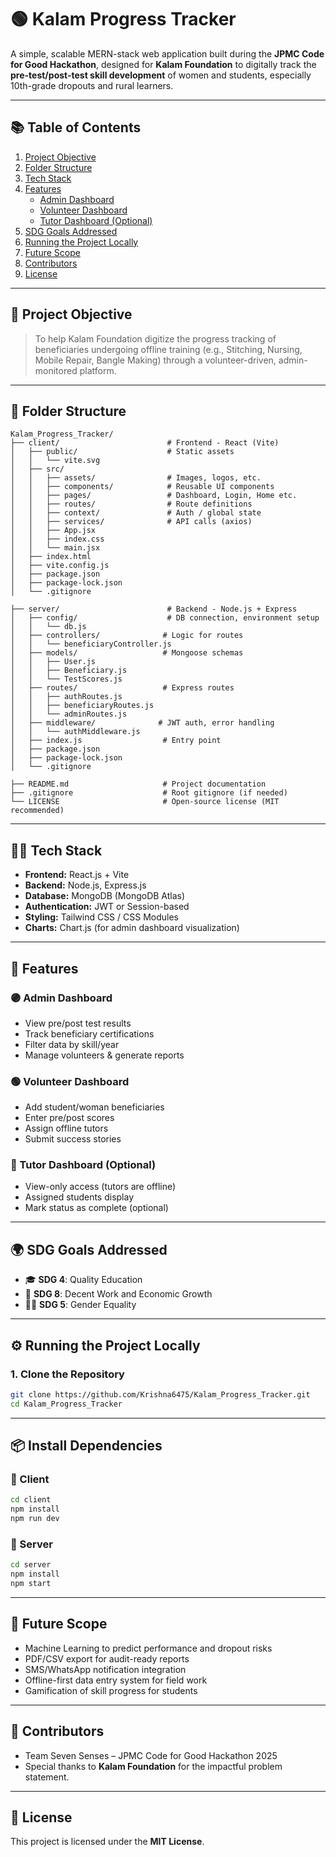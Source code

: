 # 🟢 Kalam Progress Tracker

A simple, scalable MERN-stack web application built during the **JPMC Code for Good Hackathon**, designed for **Kalam Foundation** to digitally track the **pre-test/post-test skill development** of women and students, especially 10th-grade dropouts and rural learners.

---

## 📚 Table of Contents

1. [Project Objective](#project-objective)  
2. [Folder Structure](#folder-structure)  
3. [Tech Stack](#tech-stack)  
4. [Features](#features)  
   - [Admin Dashboard](#admin-dashboard)  
   - [Volunteer Dashboard](#volunteer-dashboard)  
   - [Tutor Dashboard (Optional)](#tutor-dashboard-optional)  
5. [SDG Goals Addressed](#sdg-goals-addressed)  
6. [Running the Project Locally](#running-the-project-locally)  
7. [Future Scope](#future-scope)  
8. [Contributors](#contributors)  
9. [License](#license)

---

## 📌 Project Objective

> To help Kalam Foundation digitize the progress tracking of beneficiaries undergoing offline training (e.g., Stitching, Nursing, Mobile Repair, Bangle Making) through a volunteer-driven, admin-monitored platform.

---

## 📁 Folder Structure

```
Kalam_Progress_Tracker/
├── client/                        # Frontend - React (Vite)
│   ├── public/                    # Static assets
│   │   └── vite.svg
│   ├── src/
│   │   ├── assets/                # Images, logos, etc.
│   │   ├── components/            # Reusable UI components
│   │   ├── pages/                 # Dashboard, Login, Home etc.
│   │   ├── routes/                # Route definitions
│   │   ├── context/               # Auth / global state
│   │   ├── services/              # API calls (axios)
│   │   ├── App.jsx
│   │   ├── index.css
│   │   └── main.jsx
│   ├── index.html
│   ├── vite.config.js
│   ├── package.json
│   ├── package-lock.json
│   └── .gitignore

├── server/                        # Backend - Node.js + Express
│   ├── config/                    # DB connection, environment setup
│   │   └── db.js
│   ├── controllers/              # Logic for routes
│   │   └── beneficiaryController.js
│   ├── models/                   # Mongoose schemas
│   │   ├── User.js
│   │   ├── Beneficiary.js
│   │   └── TestScores.js
│   ├── routes/                   # Express routes
│   │   ├── authRoutes.js
│   │   ├── beneficiaryRoutes.js
│   │   └── adminRoutes.js
│   ├── middleware/              # JWT auth, error handling
│   │   └── authMiddleware.js
│   ├── index.js                  # Entry point
│   ├── package.json
│   ├── package-lock.json
│   └── .gitignore

├── README.md                     # Project documentation
├── .gitignore                    # Root gitignore (if needed)
└── LICENSE                       # Open-source license (MIT recommended)
```
---

## 🧑‍💻 Tech Stack

- **Frontend:** React.js + Vite  
- **Backend:** Node.js, Express.js  
- **Database:** MongoDB (MongoDB Atlas)  
- **Authentication:** JWT or Session-based  
- **Styling:** Tailwind CSS / CSS Modules  
- **Charts:** Chart.js (for admin dashboard visualization)

---

## 🚀 Features

### 🟣 Admin Dashboard
- View pre/post test results  
- Track beneficiary certifications  
- Filter data by skill/year  
- Manage volunteers & generate reports  

### 🟢 Volunteer Dashboard
- Add student/woman beneficiaries  
- Enter pre/post scores  
- Assign offline tutors  
- Submit success stories  

### 🔵 Tutor Dashboard (Optional)
- View-only access (tutors are offline)  
- Assigned students display  
- Mark status as complete (optional)

---

## 🌍 SDG Goals Addressed

- 🎓 **SDG 4**: Quality Education  
- 💼 **SDG 8**: Decent Work and Economic Growth  
- 👩‍🎓 **SDG 5**: Gender Equality  

---

## ⚙️ Running the Project Locally

### 1. Clone the Repository
```bash
git clone https://github.com/Krishna6475/Kalam_Progress_Tracker.git
cd Kalam_Progress_Tracker
```
---

## 📦 Install Dependencies
### 🔹 Client
```bash
cd client
npm install
npm run dev
```

### 🔹 Server
```bash
cd server
npm install
npm start
```

---

## 🔮 Future Scope

- Machine Learning to predict performance and dropout risks  
- PDF/CSV export for audit-ready reports  
- SMS/WhatsApp notification integration  
- Offline-first data entry system for field work  
- Gamification of skill progress for students  

---

## 🤝 Contributors

- Team Seven Senses – JPMC Code for Good Hackathon 2025  
- Special thanks to **Kalam Foundation** for the impactful problem statement.

---

## 📃 License

This project is licensed under the **MIT License**.
